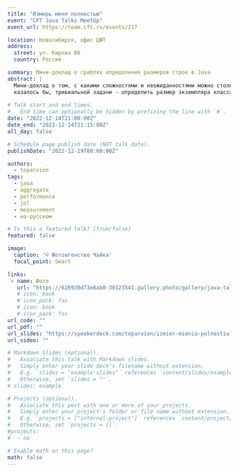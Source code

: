 ```yaml
---
title: "Измерь меня полностью"
event: "CFT Java Talks MeetUp"
event_url: https://team.cft.ru/events/217

location: Новосибирск, офис ЦФТ
address:
  street: ул. Кирова 86
  country: Россия

summary: Мини-доклад о граблях определения размеров строк в Java
abstract: |
  Мини-доклад о том, с какими сложностями и неожиданностями можно столкнуться на пути решения, 
  казалось бы, тривиальной задачи - определить размер экземпляра класса String в Java.
  
# Talk start and end times.
#   End time can optionally be hidden by prefixing the line with `#`.
date: "2022-12-14T21:00:00Z"
date_end: "2022-12-14T21:15:00Z"
all_day: false

# Schedule page publish date (NOT talk date).
publishDate: "2022-12-19T00:00:00Z"

authors:
  - toparvion
tags:
  - java
  - aggregate
  - performance
  - jol
  - measurement
  - на-русском

# Is this a featured talk? (true/false)
featured: false

image:
  caption: '© Фотоагенство Чайка'
  focal_point: Smart

links:
 - name: Фото
   url: "https://626920d73e8ab0-30123541.gallery.photo/gallery/java-talks/"
   # icon: book
   # icon_pack: fas
   # icon: book
   # icon_pack: fas
url_code: ""
url_pdf: ""
url_slides: "https://speakerdeck.com/toparvion/izmier-mienia-polnostiu"
url_video: ""

# Markdown Slides (optional).
#   Associate this talk with Markdown slides.
#   Simply enter your slide deck's filename without extension.
#   E.g. `slides = "example-slides"` references `content/slides/example-slides.md`.
#   Otherwise, set `slides = ""`.
# slides: example

# Projects (optional).
#   Associate this post with one or more of your projects.
#   Simply enter your project's folder or file name without extension.
#   E.g. `projects = ["internal-project"]` references `content/project/deep-learning/index.md`.
#   Otherwise, set `projects = []`.
#projects:
#  - no

# Enable math on this page?
math: false
---
```

